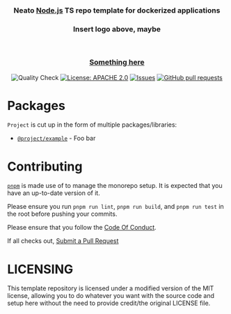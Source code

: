 <div align="center">
  <h3>
    Neato <a href="https://nodejs.org/">Node.js</a> TS repo template for dockerized applications
  </h3>
  <h3>
    Insert logo above, maybe
  </h3>

  <p align="center">
    <br />
    <h3>
      <strong>
        <a href="https://example.com/">Something here</a>
      </strong>
    </h2>
  </p>  

  <p>
      <img src="https://github.com/didinele/typescript-docker-monorepo/actions/workflows/quality.yml/badge.svg" alt="Quality Check">
      <a href="https://github.com/didinele/typescript-docker-monorepo/blob/main/LICENSE"><img src="https://img.shields.io/badge/License-Apache%202.0-yellow.svg" alt="License: APACHE 2.0"></a>
      <a href="https://github.com/didinele/typescript-docker-monorepo/issues"><img src="https://img.shields.io/github/issues-raw/didinele/typescript-docker-monorepo.svg?maxAge=25000" alt="Issues"></a>
      <a href="https://github.com/didinele/typescript-docker-monorepo/pulls"><img src="https://img.shields.io/github/issues-pr/didinele/typescript-docker-monorepo.svg?style=flat" alt="GitHub pull requests"></a><br>
  </p>
</div>

# Packages

`Project` is cut up in the form of multiple packages/libraries:

- [`@project/example`](https://github.com/didinele/typescript-docker-monorepo/tree/main/libs/example) - Foo bar

# Contributing
[`pnpm`](https://pnpm.js.org/) is made use of to manage the monorepo setup. It is expected that you have an up-to-date version of it.

Please ensure you run `pnpm run lint`, `pnpm run build`, and `pnpm run test` in the root before pushing your commits.

Please ensure that you follow the [Code Of Conduct](https://github.com/didinele/typescript-docker-monorepo/blob/main/.github/CODE_OF_CONDUCT.md).

If all checks out, [Submit a Pull Request](https://github.com/didinele/typescript-docker-monorepo/compare)

# LICENSING

This template repository is licensed under a modified version of the MIT license, allowing you to do whatever you want with the source code and setup here without the need to provide credit/the original LICENSE file.
